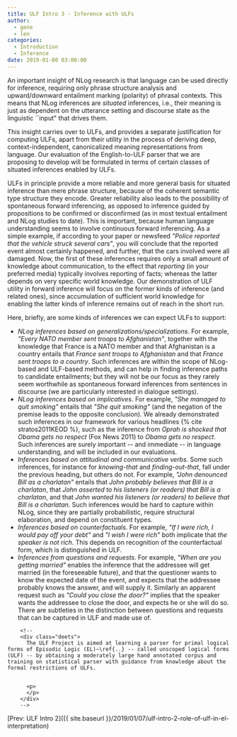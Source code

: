 ```yaml
---
title: ULF Intro 3 - Inference with ULFs
author: 
  - gene 
  - len
categories:
  - Introduction
  - Inference
date: 2019-01-08 03:00:00
---
```


<!-- %``````````````````````````````` -->

<!-- % I'M CONSIDERING KEEPING (SOME OF) THIS: -->
<!-- % As justified in detail in (Schubert 2000), ULF and EL sharply distinguish  -->
<!-- % propositions from events (more generally episodes). Propositions  -->
<!-- % are abstract, true or false <i>information</i> objects and as such can  -->
<!-- % be <i>asserted, known, believed, disputed, etc.</i>; whereas events are  -->
<!-- % surely real, temporal entities in the world, often with causal consequences  -->
<!-- % -/- without them, there would be no natural or social world as we know it.  -->
<!-- % Consider for example,\\[.03in] -->
<!-- % \ind <i>Molly barked last night; <u>that</u> woke up the neighbors.</i>\\ -->
<!-- % \ind <i>Molly barked last night; <u>that</u>'s what the neighbors assert.</i>\\[.03in] -->
<!-- % Note that propositions don't wake neighbors, but events certainly can; -->
<!-- % and events can't be asserted, but propositions certainly can. Events -->
<!-- % can have temporal parts at any scale, and can physically involve many -->
<!-- % entities, but propositions cannot. Propositions and events are easily  -->
<!-- % confused because they are closely related: NL sentences <i>express</i>  -->
<!-- % propositions and at the same time <i>characterize</i> events or situations.  -->
<!-- % But an adequate semantic representation must distinguish them, thus  -->
<!-- % providing distinct referents for the two instances of the anaphoric  -->
<!-- % <i>that</i> in the above sentences. For a full discussion see (Schubert -->
<!-- % 2000) and also (Zucchi 1989). In general, propositions believed (or rejected) -->
<!-- % by people are central to explaining the <i>reasons</i> for their actions,  -->
<!-- % while events interact <i>causally</i>. In EL, the propositional referent  -->
<!-- % in the second sentence is provided simply by applying the sentence reifying  -->
<!-- % operator to the meaning of the sentence. The next paragraph explains how  -->
<!-- % the event (episode) referent in the first sentence is obtained. -->

<p>
An important insight of NLog research is that language can be used
directly for inference, requiring only phrase structure analysis 
and upward/downward entailment marking (polarity) of phrasal contexts. 
This means that NLog inferences are <i>situated</i> inferences, i.e.,
their meaning is just as dependent on the utterance setting and discourse
state as the linguistic ``input" that drives them.

<p>
This insight carries over to ULFs, and provides a separate justification
for computing ULFs, apart from their utility in the process of deriving
deep, context-independent, canonicalized meaning representations from
language. Our evaluation of the English-to-ULF parser that we are proposing
to develop will be formulated in terms of certain classes of situated
inferences enabled by ULFs. 

<p>
ULFs in principle provide a more reliable and more general basis 
for situated inference than mere phrase structure, because of the coherent 
semantic type structure they encode. Greater reliability also leads to 
the possibility of spontaneous forward inferencing, as opposed to 
inference guided by propositions to be confirmed or disconfirmed (as 
in most textual entailment and NLog studies to date). This is important, 
because human language understanding seems to involve continuous forward 
inferencing. As a simple example, if according to your paper or newsfeed 
<i>"Police reported that the vehicle struck several cars"</i>, you will 
conclude that the reported event almost certainly happened, and further, 
that the cars involved were all damaged. Now, the first of these inferences 
requires only a small amount of knowledge about communication, to the 
effect that <i>reporting</i> (in your preferred media) typically involves 
reporting of facts; whereas the latter depends on very specific world 
knowledge. Our demonstration of ULF utility in forward inference will
focus on the former kinds of inference (and related ones), since 
accumulation of sufficient world knowledge for enabling the latter
kinds of inference remains out of reach in the short run.

<p>
Here, briefly, are some kinds of inferences we can expect ULFs to support:
<ul>
 <li> <i>NLog inferences based on generalizations/specializations</i>.
   For example, <i>"Every NATO member sent troops to Afghanistan"</i>, 
   together with the knowledge that France is a NATO member and that 
   Afghanistan is a country entails that <i>France sent troops to
   Afghanistan</i> and that <i>France sent troops to a country</i>.
   Such inferences are within the scope of NLog-based and ULF-based 
   methods, and can help in finding inference paths to candidate 
   entailments; but they will not be our focus as they rarely seem 
   worthwhile as spontaneous forward inferences from sentences in
   discourse (we are particularly interested in dialogue settings).
 <li> <i>NLog inferences based on implicatives</i>. For example, <i>"She
   managed to quit smoking"</i> entails that <i>"She quit smoking"</i> (and
   the negation of the premise leads to the opposite conclusion). We
   already demonstrated such inferences in our framework for various
   headlines {% cite stratos2011KEOD %}, such as the inference from
   <i>Oprah is shocked that Obama gets no respect</i> (Fox News 2011) 
   to <i>Obama gets no respect</i>. Such inferences are surely important
   -- and immediate -- in language understanding, and will be included
   in our evaluations.
 <li> <i>Inferences based on attitudinal and communicative verbs</i>.
   Some such inferences, for instance for <i>knowing-that</i> and <i>
     finding-out-that</i>, fall under the previous heading, but others do
   not. For example, <i>"John denounced Bill as a charlatan"</i>
   entails that <i>John probably believes that Bill is a charlatan</i>,
   that <i>John asserted to his listeners (or readers) that Bill is 
     a charlatan</i>, and that <i>John wanted his listeners (or readers)
     to believe that Bill is a charlatan</i>. Such inferences would be hard
   to capture within NLog, since they are partially probabilistic,
   require structural elaboration, and depend on constituent types.
   <!-- % [GK]: My guess is that the readers won't necessarily grasp why this isn't part of NLog anyway. -->
   <!-- %For example, the variant <i>"Mary denounced Bill as well"</i> might  -->
   <!-- %lead to the inference that <i>Mary believes that Bill is well</i>, -->
   <!-- %if <i>as well</i> is not recognized as a verb phrase adverbial. -->
 <li> <i>Inferences based on counterfactuals</i>. For example, <i>"If
   I were rich, I would pay off your debt"</i> and <i>"I wish I were rich"</i>
   both implicate that <i>the speaker is not rich</i>. This depends 
   on recognition of the counterfactual form, which is distinguished
   in ULF.
 <li> <i>Inferences from questions and requests</i>. For example, <i>
   "When are you getting married"</i> enables the inference that the 
   addressee will get married (in the foreseeable future), and that 
   the questioner wants to know the expected date of the event, and
   expects that the addressee probably knows the answer, and will supply
   it. Similarly an apparent request such as <i>"Could you close the 
     door?"</i> implies that the speaker wants the addressee to close the 
   door, and expects he or she will do so. There are subtleties in the
   distinction between questions and requests that can be captured 
   in ULF and made use of.
</ul>


        <!--
        <div class="deets">
          The ULF Project is aimed at learning a parser for primal logical forms of Episodic Logic (EL)~\ref{..} -- called unscoped logical forms (ULF) -- by obtaining a moderately large hand annotated corpus and training on statistical parser with guidance from knowledge about the formal restrictions of ULFs.
        
          
          <p>
          </p>
        </div>
        -->
[Prev: ULF Intro 2]({{ site.baseurl }}/2019/01/07/ulf-intro-2-role-of-ulf-in-el-interpretation)
  </div>



